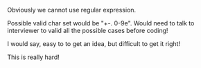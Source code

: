 
Obviously we cannot use regular expression.

Possible valid char set would be "+-. 0-9e". Would need to talk to interviewer to valid all the possible cases before coding!

I would say, easy to to get an idea, but difficult to get it right!

This is really hard!
 
